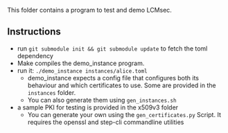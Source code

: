 This folder contains a program to test and demo LCMsec.

## Instructions 

* run `git submodule init && git submodule update` to fetch the toml dependency
* Make compiles the demo_instance program.
* run it: `./demo_instance instances/alice.toml`
    * demo_instance expects a config file that configures both its behaviour and which certificates to use. Some are provided in the `instances` folder.
    * You can also generate them using `gen_instances.sh`
* a sample PKI for testing is provided in the x509v3 folder
    * You can generate your own using the `gen_certificates.py` Script. It requires the openssl and step-cli commandline utilities
